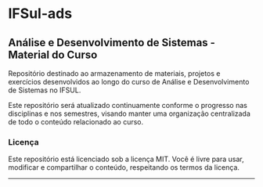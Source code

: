 # IFSul-ads

## Análise e Desenvolvimento de Sistemas - Material do Curso

Repositório destinado ao armazenamento de materiais, projetos e exercícios desenvolvidos ao longo do curso de Análise e Desenvolvimento de Sistemas no IFSUL.  

Este repositório será atualizado continuamente conforme o progresso nas disciplinas e nos semestres, visando manter uma organização centralizada de todo o conteúdo relacionado ao curso.  

### Licença
Este repositório está licenciado sob a licença MIT. Você é livre para usar, modificar e compartilhar o conteúdo, respeitando os termos da licença.  

---
